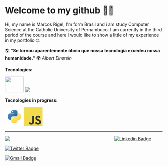 
# Welcome to my github 👋🏽

Hi, my name is Marcos Rigel, I'm form Brasil and i am study Computer Science at the Catholic University of Pernambuco. I am currently in the third period of the course and here I would like to show a little of my experience in my portfolio 🤓.

🌎 **"Se tornou aparentemente óbvio que nossa tecnologia excedeu nossa humanidade."** 🌍
*Albert Einstein*  

**Tecnologies:** 

<a name="README"><img src="https://martinchavez.github.io/Assets/Logos/csharp.svg" width="60px" height="50px" />
 <img 
src="https://cdn.iconscout.com/icon/free/png-256/java-43-569305.png" width="60px"><a name="README">
 
**Tecnologies in progress:**

<img alt="Python" width="60" src="https://raw.githubusercontent.com/github/explore/80688e429a7d4ef2fca1e82350fe8e3517d3494d/topics/python/python.png" /><img alt="javascript" width="60" src="https://raw.githubusercontent.com/github/explore/80688e429a7d4ef2fca1e82350fe8e3517d3494d/topics/javascript/javascript.png" />

** **
<img align="left" src="https://raw.githubusercontent.com/MicaelliMedeiros/micaellimedeiros/master/image/computer-illustration.png" width="350"/>

[![Linkedin Badge](https://img.shields.io/badge/-Marcos%20Rigel-6633cc?style=flat-square&logo=Linkedin&logoColor=white&link=https://www.linkedin.com/in/marcos-rigel-3515681a7/)](https://www.linkedin.com/in/marcos-rigel-3515681a7/) 
 
[![Twitter Badge](https://img.shields.io/badge/-@marcossrigel-6633cc?style=flat-square&labelColor=6633cc&logo=twitter&logoColor=white&link=https://twitter.com/dieegosf)](https://twitter.com/marcossrigel) 
 
[![Gmail Badge](https://img.shields.io/badge/-marcos.2020109742@unicap.br-6633cc?style=flat-square&logo=Gmail&logoColor=white&link=mailto:diego.schell.f@gmail.com)](mailto:marcos.2020109742@unicap.br)
